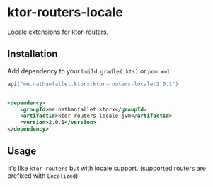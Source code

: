 # ktor-routers-locale

Locale extensions for ktor-routers.

## Installation

Add dependency to your `build.gradle(.kts)` or `pom.xml`:

```kotlin
api("me.nathanfallet.ktorx:ktor-routers-locale:2.0.1")
```

```xml

<dependency>
    <groupId>me.nathanfallet.ktorx</groupId>
    <artifactId>ktor-routers-locale-jvm</artifactId>
    <version>2.0.1</version>
</dependency>
```

## Usage

It's like `ktor-routers` but with locale support. (supported routers are prefixed with `Localized`)

